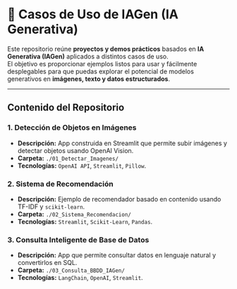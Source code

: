 # 🚀 Casos de Uso de IAGen (IA Generativa)

Este repositorio reúne **proyectos y demos prácticos** basados en **IA Generativa (IAGen)** aplicados a distintos casos de uso.  
El objetivo es proporcionar ejemplos listos para usar y fácilmente desplegables para que puedas explorar el potencial de modelos generativos en **imágenes, texto y datos estructurados**.

---

## **Contenido del Repositorio**

### **1. Detección de Objetos en Imágenes**
- **Descripción:** App construida en Streamlit que permite subir imágenes y detectar objetos usando OpenAI Vision.
- **Carpeta:** `./01_Detectar_Imagenes/`
- **Tecnologías:** `OpenAI API`, `Streamlit`, `Pillow`.

### **2. Sistema de Recomendación**
- **Descripción:** Ejemplo de recomendador basado en contenido usando TF-IDF y `scikit-learn`.
- **Carpeta:** `./02_Sistema_Recomendacion/`
- **Tecnologías:** `Streamlit`, `Scikit-Learn`, `Pandas`.

### **3. Consulta Inteligente de Base de Datos**
- **Descripción:** App que permite consultar datos en lenguaje natural y convertirlos en SQL.
- **Carpeta:** `./03_Consulta_BBDD_IAGen/`
- **Tecnologías:** `LangChain`, `OpenAI`, `Streamlit`.
